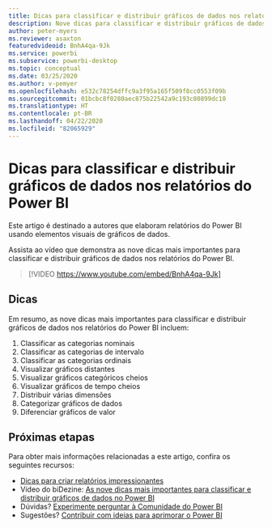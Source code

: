 ```yaml
---
title: Dicas para classificar e distribuir gráficos de dados nos relatórios do Power BI
description: Nove dicas para classificar e distribuir gráficos de dados nos elementos visuais do Power BI, no Power BI Desktop ou no serviço do Power BI.
author: peter-myers
ms.reviewer: asaxton
featuredvideoid: BnhA4qa-9Jk
ms.service: powerbi
ms.subservice: powerbi-desktop
ms.topic: conceptual
ms.date: 03/25/2020
ms.author: v-pemyer
ms.openlocfilehash: e532c78254dffc9a3f95a165f509f8cc0553f09b
ms.sourcegitcommit: 01bcbc8f0280aec875b22542a9c193c80899dc10
ms.translationtype: HT
ms.contentlocale: pt-BR
ms.lasthandoff: 04/22/2020
ms.locfileid: "82065929"
---
```

# <a name="tips-to-sort-and-distribute-data-plots-in-power-bi-reports"></a>Dicas para classificar e distribuir gráficos de dados nos relatórios do Power BI

Este artigo é destinado a autores que elaboram relatórios do Power BI usando elementos visuais de gráficos de dados.

Assista ao vídeo que demonstra as nove dicas mais importantes para classificar e distribuir gráficos de dados nos relatórios do Power BI.

> [!VIDEO https://www.youtube.com/embed/BnhA4qa-9Jk]

## <a name="tips"></a>Dicas

Em resumo, as nove dicas mais importantes para classificar e distribuir gráficos de dados nos relatórios do Power BI incluem:

1. Classificar as categorias nominais
1. Classificar as categorias de intervalo
1. Classificar as categorias ordinais
1. Visualizar gráficos distantes
1. Visualizar gráficos categóricos cheios
1. Visualizar gráficos de tempo cheios
1. Distribuir várias dimensões
1. Categorizar gráficos de dados
1. Diferenciar gráficos de valor

## <a name="next-steps"></a>Próximas etapas

Para obter mais informações relacionadas a este artigo, confira os seguintes recursos:

- [Dicas para criar relatórios impressionantes](../desktop-tips-and-tricks-for-creating-reports.md)
- Vídeo do biDezine: [As nove dicas mais importantes para classificar e distribuir gráficos de dados no Power BI](https://www.youtube.com/watch?v=BnhA4qa-9Jk)
- Dúvidas? [Experimente perguntar à Comunidade do Power BI](https://community.powerbi.com/)
- Sugestões? [Contribuir com ideias para aprimorar o Power BI](https://ideas.powerbi.com/)
